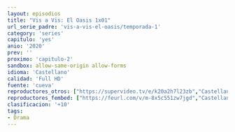 ```yaml
---
layout: episodios
title: "Vis a Vis: El Oasis 1x01"
url_serie_padre: 'vis-a-vis-el-oasis/temporada-1'
category: 'series'
capitulo: 'yes'
anio: '2020'
prev: ''
proximo: 'capitulo-2'
sandbox: allow-same-origin allow-forms
idioma: 'Castellano'
calidad: 'Full HD'
fuente: 'cueva'
reproductores_otros: ["https://supervideo.tv/e/k20a2h7l23zb","Castellano","https://gdriveplayer.me/embed2.php?link=FtGeOwfjeoZXUmhtyyEyvA0l4iON3ARCpif4UcjUabZGDc%252Be6IU%252BieU1WIMR4zLDvzrIaDxC%252BkryxULkWeb%252FTSxAV5qeHaWoZx2QwpXkq2iMPZ4CQjQrm%252FhIhFR%252BejKfavLcOb6Nkomntv089YDEUkC1o3euGWDepRiHsVHW%252FS%252BZyUYlVTwx2PH8Vfrs0RIFS%252FSguJEZwFfBy78h0%252FwYzC","Castellano","https://player.premiumstream.live/player.php?id=MzE1Mw&sub=","Castellano","https://mstream.space/8b5xub5k1il0","Castellano","https://api.cuevana3.io/stream/index.php?file=ek5lbm9xYWNrS0xYMTZLa2xNbkdvY3ZTb3BtZng4TGp6ZFpobGFMUGtOelcwcUZmbWRIVzRkakVuS0JnbEplcG1KUnNZSlRTMGViVTBxZGdsdEhPb3FXVWhZdXNyYTdYbDcyWVlLRFNsYkxVMHFhbWt0YmE0OG1ncHBlbHk4WT0","Castellano","https://mstream.press/b8wg6jxns01u","Castellano","https://jawcloud.co/embed-eco7kf5k8su9.html","Castellano"]
reproductores_fembed: ["https://feurl.com/v/m-8x5c551zw7jgd","Castellano","https://feurl.com/v/24j60u22pp68ypp","Castellano"]
clasificacion: '+10'
tags:
- Drama
---
```












